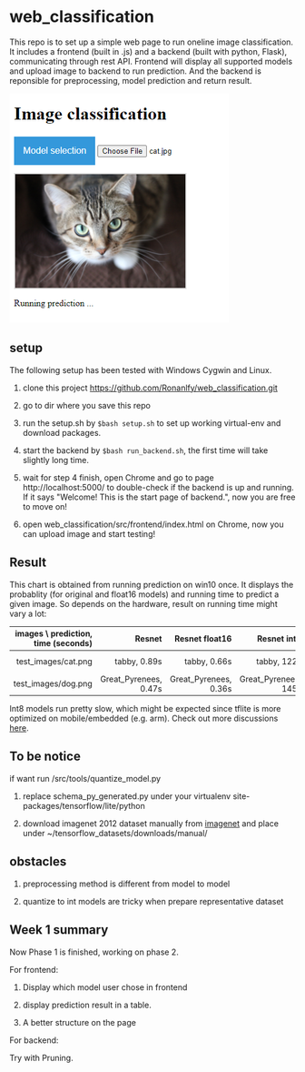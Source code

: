 # web_classification

This repo is to set up a simple web page to run oneline image classification. It includes a frontend (built in .js) and a backend (built with python, Flask), communicating through rest API. Frontend will display all supported models and upload image to backend to run prediction. And the backend is reponsible for preprocessing, model prediction and return result.

![frontend](frontend.png)

## setup ##

The following setup has been tested with Windows Cygwin and Linux.

1. clone this project https://github.com/Ronanlfy/web_classification.git

2. go to dir where you save this repo

3. run the setup.sh by `$bash setup.sh` to set up working virtual-env and download packages.

4. start the backend by `$bash run_backend.sh`, the first time will take slightly long time.

5. wait for step 4 finish, open Chrome and go to page http://localhost:5000/ to double-check if the backend is up and running. If it says "Welcome! This is the start page of backend.", now you are free to move on!

6. open web_classification/src/frontend/index.html on Chrome, now you can upload image and start testing!

## Result ##

This chart is obtained from running prediction on win10 once. It displays the probablity (for original and float16 models) and running time to predict a given image. So depends on the hardware, result on running time might vary a lot:

| images \ prediction, time (seconds) | Resnet | Resnet float16 | Resnet int8 | Xception | Xception float16 | Xception int8 | mobilenet | mobilenet float16 | mobilenet int8 |
| -----:|------:| -----:|-----:|-----:|-----:|-----:|-----:|-----:|-----:|
|test_images/cat.png  | tabby, 0.89s|tabby, 0.66s| tabby, 122s|tabby, 1.07s|tabby, 1.6s|tabby, 282s|tabby, 0.68s|tabby, 0.56s|tabby, 20s|
|test_images/dog.png     | Great_Pyrenees, 0.47s|Great_Pyrenees, 0.36s|Great_Pyrenees, 145s|white_wolf, 0.57s|white_wolf, 1.4s| white_wolf, 253s|Eskimo_dog, 0.34s|Eskimo_dog, 0.17s|Eskimo_dog, 23s|

Int8 models run pretty slow, which might be expected since tflite is more optimized on mobile/embedded (e.g. arm). Check out more discussions [here](https://github.com/tensorflow/tensorflow/issues/40183).


## To be notice ##

if want run /src/tools/quantize_model.py

1. replace schema_py_generated.py under your virtualenv site-packages/tensorflow/lite/python

2. download imagenet 2012 dataset manually from [imagenet](http://www.image-net.org/challenges/LSVRC/2012/downloads) and place under ~/tensorflow_datasets/downloads/manual/


## obstacles ##

1. preprocessing method is different from model to model

2. quantize to int models are tricky when prepare representative dataset


## Week 1 summary ##

Now Phase 1 is finished, working on phase 2.

For frontend:

1. Display which model user chose in frontend

2. display prediction result in a table.

3. A better structure on the page

For backend:

Try with Pruning.